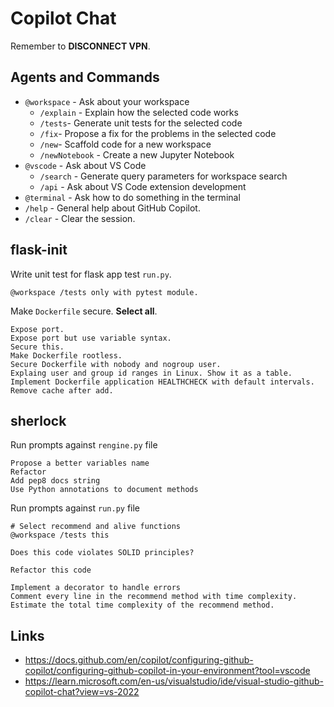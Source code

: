 # Copilot Chat

Remember to **DISCONNECT VPN**.

## Agents and Commands

* `@workspace` - Ask about your workspace
	* `/explain` - Explain how the selected code works
	* `/tests`- Generate unit tests for the selected code
	* `/fix`- Propose a fix for the problems in the selected code
	* `/new`- Scaffold code for a new workspace
	* `/newNotebook` - Create a new Jupyter Notebook
* `@vscode` - Ask about VS Code
	* `/search` - Generate query parameters for workspace search
	* `/api` - Ask about VS Code extension development
* `@terminal` - Ask how to do something in the terminal
* `/help` - General help about GitHub Copilot.
* `/clear` - Clear the session.

## flask-init

Write unit test for flask app test `run.py`.

```
@workspace /tests only with pytest module.
```

Make `Dockerfile` secure. **Select all**.

```shell
Expose port.
Expose port but use variable syntax.
Secure this.
Make Dockerfile rootless.
Secure Dockerfile with nobody and nogroup user.
Explaing user and group id ranges in Linux. Show it as a table.
Implement Dockerfile application HEALTHCHECK with default intervals.
Remove cache after add.
```

## sherlock

Run prompts against `rengine.py` file

```
Propose a better variables name
Refactor
Add pep8 docs string
Use Python annotations to document methods
```

Run prompts against `run.py` file

```
# Select recommend and alive functions
@workspace /tests this

Does this code violates SOLID principles?

Refactor this code

Implement a decorator to handle errors
Comment every line in the recommend method with time complexity. Estimate the total time complexity of the recommend method.
```

## Links

- https://docs.github.com/en/copilot/configuring-github-copilot/configuring-github-copilot-in-your-environment?tool=vscode
- https://learn.microsoft.com/en-us/visualstudio/ide/visual-studio-github-copilot-chat?view=vs-2022
